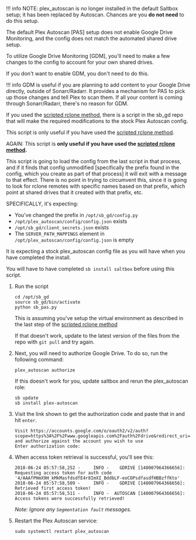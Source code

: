 !!! info
    NOTE: plex_autoscan is no longer installed in the default Saltbox setup; it has been replaced by Autoscan.  Chances are you **do not need** to do this setup.

The default Plex Autoscan [PAS] setup does not enable Google Drive Monitoring, and the config does not match the automated shared drive setup.

To utilize Google Drive Monitoring [GDM], you'll need to make a few changes to the config to account for your own shared drives.

If you don't want to enable GDM, you don't need to do this.

!!! info
    GDM is useful if you are planning to add content to your Google Drive directly, outside of Sonarr/Radarr.  It provides a mechanism for PAS to pick up those changes and tell Plex to scan them.  If all your content is coming through Sonarr/Radarr, there's no reason for GDM.

If you used the [scripted rclone method](rclone-manual.md), there is a script in the sb_gd repo that will make the required modifications to the stock Plex Autoscan config.

This script is only useful if you have used the [scripted rclone method](rclone-manual.md).  

AGAIN: This script is **only useful if you have used the [scripted rclone method](rclone-manual.md).**

This script is going to load the config from the last script in that process, and if it finds that config unmodified [specifically the prefix found in the config, which you create as part of that process] it will exit with a message to that effect.  There is no point in trying to circumvent this, since it is going to look for rclone remotes with specific names based on that prefix, which point at shared drives that it created with that prefix, etc.

SPECIFICALLY, it's expecting:

- You've changed the prefix in `/opt/sb_gd/config.py`
- `/opt/plex_autoscan/config/config.json` exists
- `/opt/sb_gd/client_secrets.json` exists
- The `SERVER_PATH_MAPPINGS` element in `/opt/plex_autoscan/config/config.json` is empty

It is expecting a stock plex_autoscan config file as you will have when you have completed the install.

You will have to have completed `sb install saltbox` before using this script.

1. Run the script

    ```shell
    cd /opt/sb_gd
    source sb_gd/bin/activate
    python sb_pas.py
    ```

    This is assuming you've setup the virtual environment as described in the last step of the [scripted rclone method](rclone-manual.md)

    If that doesn't work, update to the latest version of the files from the repo with `git pull` and try again.

1. Next, you will need to authorize Google Drive. To do so, run the following command:

    ```shell
    plex_autoscan authorize
    ```

    If this doesn't work for you, update saltbox and rerun the plex_autoscan role:

    ```shell
    sb update
    sb install plex-autoscan
    ```

1. Visit the link shown to get the authorization code and paste that in and hit `enter`.

    ```shell
    Visit https://accounts.google.com/o/oauth2/v2/auth?scope=https%3A%2F%2Fwww.googleapis.com%2Fauth%2Fdrive&redirect_uri=urn%3Aietf%3Awg%3Aoauth%3A2.0%3Aoob&response_type=code&client_id=&access_type=offline and authorize against the account you wish to use
    Enter authorization code:
    ```

1. When access token retrieval is successful, you'll see this:

    ```shell
    2018-06-24 05:57:58,252 -     INFO -    GDRIVE [140007964366656]: Requesting access token for auth code '4/AAAfPHmX9H_kMkMasfdsdfE4r8ImXI_BddbLF-eoCOPsdfasdfHBBzffKto'
    2018-06-24 05:57:58,509 -     INFO -    GDRIVE [140007964366656]: Retrieved first access token!
    2018-06-24 05:57:58,511 -     INFO -  AUTOSCAN [140007964366656]: Access tokens were successfully retrieved!
    ```

    _Note: Ignore any `Segmentation fault` messages._

1. Restart the Plex Autoscan service:

    ```shell
    sudo systemctl restart plex_autoscan
    ```

